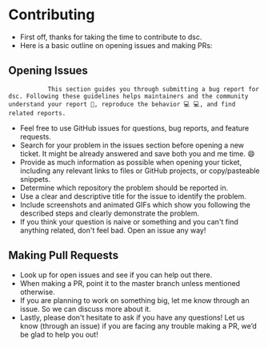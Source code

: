 # Contributing

* First off, thanks for taking the time to contribute to dsc.
* Here is a basic outline on opening issues and making PRs:


 ##  Opening Issues

               This section guides you through submitting a bug report for dsc. Following these guidelines helps maintainers and the community understand your report 📝, reproduce the behavior 💻 💻, and find related reports.

* Feel free to use GitHub issues for questions, bug reports, and feature requests.
* Search for your problem in the issues section before opening a new ticket. It might be already answered and save both you and me time. 😄
* Provide as much information as possible when opening your ticket, including any relevant links to files or GitHub projects, or copy/pasteable snippets.
* Determine which repository the problem should be reported in.
* Use a clear and descriptive title for the issue to identify the problem.
* Include screenshots and animated GIFs which show you following the described steps and clearly demonstrate the problem.
* If you think your question is naive or something and you can't find anything related, don't feel bad. Open an issue any way!

## Making Pull Requests
    
* Look up for open issues and see if you can help out there.
* When making a PR, point it to the master branch unless mentioned otherwise.
* If you are planning to work on something big, let me know through an issue. So we can discuss more about it.
* Lastly, please don't hesitate to ask if you have any questions! Let us know (through an issue) if you are facing any trouble making a PR, we’d be glad to help you out!
